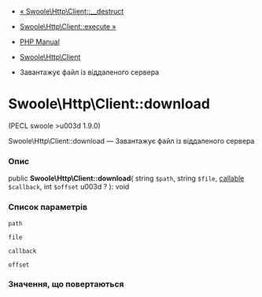 - [«
Swoole\Http\Client::\_\_destruct](swoole-http-client.destruct.md)
- [Swoole\Http\Client::execute »](swoole-http-client.execute.md)

- [PHP Manual](index.md)
- [Swoole\Http\Client](class.swoole-http-client.md)
- Завантажує файл із віддаленого сервера

# Swoole\Http\Client::download

(PECL swoole \>u003d 1.9.0)

Swoole\Http\Client::download — Завантажує файл із віддаленого сервера

### Опис

public **Swoole\Http\Client::download**(
string `$path`,
string `$file`,
[callable](language.types.callable.md) `$callback`,
int `$offset` u003d ?
): void

### Список параметрів

`path`

`file`

`callback`

`offset`

### Значення, що повертаються
